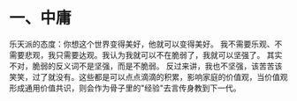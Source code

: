 
# 一、中庸
乐天派的态度：你想这个世界变得美好，他就可以变得美好。
我不需要乐观、不需要悲观，我只需要达观。我认为我就可以不在脆弱了，我就可以坚强了。
其实不对，脆弱的反义词不是坚强，而是不脆弱。
反过来讲，我也不坚强，该苦苦该笑笑，过了就没有。这些都是可以点点滴滴的积累，影响家庭的价值观，当价值观形成通用价值共识，则会作为骨子里的"经验"去言传身教到下一代。

